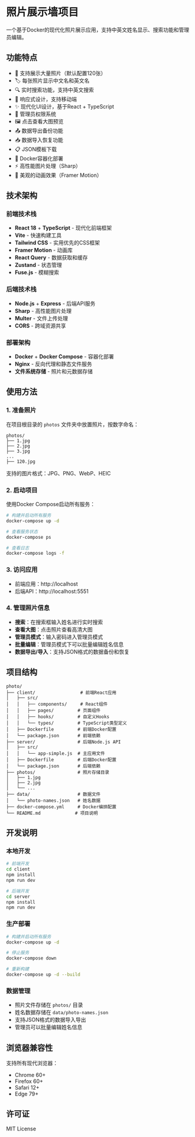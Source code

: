 # 照片展示墙项目

一个基于Docker的现代化照片展示应用，支持中英文姓名显示、搜索功能和管理员编辑。

## 功能特点

- 📸 支持展示大量照片（默认配置120张）
- 🏷️ 每张照片显示中文名和英文名
- 🔍 实时搜索功能，支持中英文搜索
- 📱 响应式设计，支持移动端
- ✨ 现代化UI设计，基于React + TypeScript
- 🔐 管理员权限系统
- 🖼️ 点击查看大图预览
- 📤 数据导出备份功能
- 📥 数据导入恢复功能
- 📋 JSON模板下载
- 🐳 Docker容器化部署
- ⚡ 高性能图片处理（Sharp）
- 🎨 美观的动画效果（Framer Motion）

## 技术架构

### 前端技术栈
- **React 18** + **TypeScript** - 现代化前端框架
- **Vite** - 快速构建工具
- **Tailwind CSS** - 实用优先的CSS框架
- **Framer Motion** - 动画库
- **React Query** - 数据获取和缓存
- **Zustand** - 状态管理
- **Fuse.js** - 模糊搜索

### 后端技术栈
- **Node.js** + **Express** - 后端API服务
- **Sharp** - 高性能图片处理
- **Multer** - 文件上传处理
- **CORS** - 跨域资源共享

### 部署架构
- **Docker** + **Docker Compose** - 容器化部署
- **Nginx** - 反向代理和静态文件服务
- **文件系统存储** - 照片和元数据存储

## 使用方法

### 1. 准备照片
在项目根目录的 `photos` 文件夹中放置照片，按数字命名：
```
photos/
├── 1.jpg
├── 2.jpg
├── 3.jpg
...
├── 120.jpg
```

支持的图片格式：JPG、PNG、WebP、HEIC

### 2. 启动项目
使用Docker Compose启动所有服务：
```bash
# 构建并启动所有服务
docker-compose up -d

# 查看服务状态
docker-compose ps

# 查看日志
docker-compose logs -f
```

### 3. 访问应用
- 前端应用：http://localhost
- 后端API：http://localhost:5551

### 4. 管理照片信息
- **搜索**：在搜索框输入姓名进行实时搜索
- **查看大图**：点击照片查看高清大图
- **管理员模式**：输入密码进入管理员模式
- **批量编辑**：管理员模式下可以批量编辑姓名信息
- **数据导出/导入**：支持JSON格式的数据备份和恢复

## 项目结构

```
photo/
├── client/                 # 前端React应用
│   ├── src/
│   │   ├── components/     # React组件
│   │   ├── pages/         # 页面组件
│   │   ├── hooks/         # 自定义Hooks
│   │   └── types/         # TypeScript类型定义
│   ├── Dockerfile         # 前端Docker配置
│   └── package.json       # 前端依赖
├── server/                # 后端Node.js API
│   ├── src/
│   │   └── app-simple.js  # 主应用文件
│   ├── Dockerfile         # 后端Docker配置
│   └── package.json       # 后端依赖
├── photos/                # 照片存储目录
│   ├── 1.jpg
│   ├── 2.jpg
│   └── ...
├── data/                  # 数据文件
│   └── photo-names.json   # 姓名数据
├── docker-compose.yml     # Docker编排配置
└── README.md             # 项目说明
```

## 开发说明

### 本地开发
```bash
# 前端开发
cd client
npm install
npm run dev

# 后端开发
cd server
npm install
npm run dev
```

### 生产部署
```bash
# 构建并启动所有服务
docker-compose up -d

# 停止服务
docker-compose down

# 重新构建
docker-compose up -d --build
```

### 数据管理
- 照片文件存储在 `photos/` 目录
- 姓名数据存储在 `data/photo-names.json`
- 支持JSON格式的数据导入导出
- 管理员可以批量编辑姓名信息

## 浏览器兼容性

支持所有现代浏览器：
- Chrome 60+
- Firefox 60+
- Safari 12+
- Edge 79+

## 许可证

MIT License